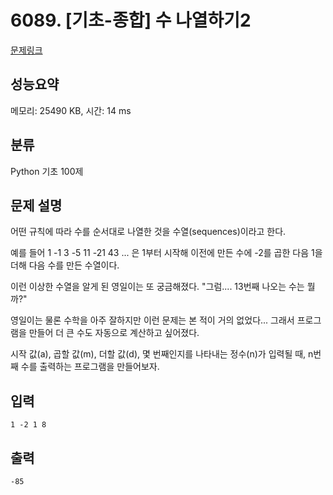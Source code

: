 # 6089. [기초-종합] 수 나열하기2

[문제링크](https://codeup.kr/problem.php?id=6089)

## 성능요약

메모리: 25490 KB, 시간: 14 ms

## 분류

Python 기초 100제

## 문제 설명

어떤 규칙에 따라 수를 순서대로 나열한 것을 수열(sequences)이라고 한다.

예를 들어
1 -1 3 -5 11 -21 43 ... 은
1부터 시작해 이전에 만든 수에 -2를 곱한 다음 1을 더해 다음 수를 만든 수열이다.

이런 이상한 수열을 알게 된 영일이는 또 궁금해졌다.
"그럼.... 13번째 나오는 수는 뭘까?"

영일이는 물론 수학을 아주 잘하지만 이런 문제는 본 적이 거의 없었다...
그래서 프로그램을 만들어 더 큰 수도 자동으로 계산하고 싶어졌다.

시작 값(a), 곱할 값(m), 더할 값(d), 몇 번째인지를 나타내는 정수(n)가 입력될 때,
n번째 수를 출력하는 프로그램을 만들어보자.

## 입력

```
1 -2 1 8
```

## 출력

```
-85
```